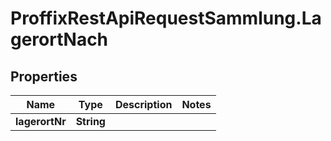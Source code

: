 # ProffixRestApiRequestSammlung.LagerortNach

## Properties
Name | Type | Description | Notes
------------ | ------------- | ------------- | -------------
**lagerortNr** | **String** |  | 


